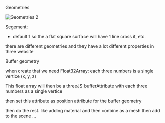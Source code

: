 Geometries

![Geometries 2](https://github.com/ZelunGlenn/SomeCubes/assets/121286574/dd2430c8-41b0-46c8-ae4d-7efb000c28f9)


Segement:
* default 1 so the a flat square surface will have 1 line cross it, etc.


there are different geometries and they have a lot different properties in three website


Buffer geometry

when create that we need Float32Array: each three numbers is a single vertice (x, y, z)

This float array will then be a threeJS bufferAttribute with each three numbers as a single vertice

then set this attribute as position attribute for the buffer geometry

then do the rest. like adding material and then conbine as a mesh then add to the scene ...


